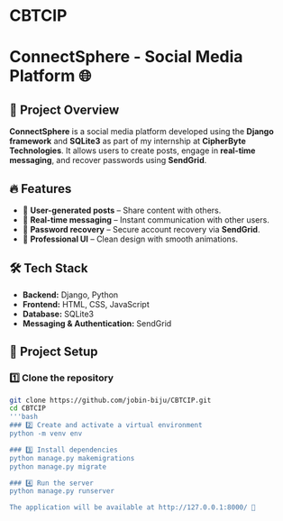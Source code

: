 # CBTCIP
# ConnectSphere - Social Media Platform 🌐  

## 🚀 Project Overview  
**ConnectSphere** is a social media platform developed using the **Django framework** and **SQLite3** as part of my internship at **CipherByte Technologies**. It allows users to create posts, engage in **real-time messaging**, and recover passwords using **SendGrid**.  

## 🔥 Features  
- 📝 **User-generated posts** – Share content with others.  
- 💬 **Real-time messaging** – Instant communication with other users.  
- 🔑 **Password recovery** – Secure account recovery via **SendGrid**.  
- 🎨 **Professional UI** – Clean design with smooth animations.  

## 🛠️ Tech Stack  
- **Backend:** Django, Python  
- **Frontend:** HTML, CSS, JavaScript  
- **Database:** SQLite3  
- **Messaging & Authentication:** SendGrid  

## 📂 Project Setup  
### 1️⃣ Clone the repository  
```bash
git clone https://github.com/jobin-biju/CBTCIP.git
cd CBTCIP
'''bash
### 2️⃣ Create and activate a virtual environment
python -m venv env

### 3️⃣ Install dependencies
python manage.py makemigrations
python manage.py migrate

### 4️⃣ Run the server
python manage.py runserver

The application will be available at http://127.0.0.1:8000/ 🎉

